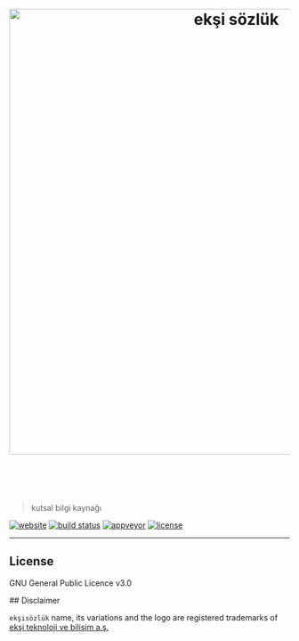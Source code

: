 <h1 align="center">
	<br>
	<img width="800" src="https://eksisozluk.com/content/img/new-design/eksisozluk_logo.svg" alt="ekşi sözlük">
	<br>
  <br>
  <br>
</h1>

> kutsal bilgi kaynağı

[![website](https://img.shields.io/website/https/eksisozluk.herokuapp.com.svg?style=flat-square)](https://eksisozluk.herokuapp.com)
[![build status](https://img.shields.io/travis/eksisozluk/api.svg?style=flat-square)](https://travis-ci.org/eksisozluk/api)
[![appveyor](https://img.shields.io/appveyor/ci/eksisozluk/api.svg?style=flat-square)](https://ci.appveyor.com/project/gokaygurcan/api)
[![license](https://img.shields.io/github/license/eksisozluk/api.svg?style=flat-square)](https://github.com/eksisozluk/api)

---


## License

GNU General Public Licence v3.0


## Disclaimer

`ekşisözlük` name, its variations and the logo are registered trademarks of [ekşi teknoloji ve bilişim a.ş.](http://eksiteknoloji.com/)

